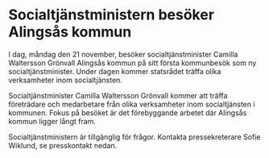 # Socialtjänstministern besöker Alingsås kommun

I dag, måndag den 21 november, besöker socialtjänstminister Camilla Waltersson Grönvall Alingsås kommun på sitt första kommunbesök som ny socialtjänstminister. Under dagen kommer statsrådet träffa olika verksamheter inom socialtjänsten.

Socialtjänstminister Camilla Waltersson Grönvall kommer att träffa företrädare och medarbetare från olika verksamheter inom socialtjänsten i kommunen. Fokus på besöket är det förebyggande arbetet där Alingsås kommun ligger långt fram.

Socialtjänstministern är tillgänglig för frågor. Kontakta pressekreterare Sofie Wiklund, se presskontakt nedan.

